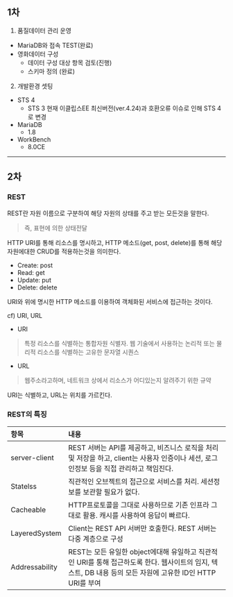 ## 1차

1. 품질데이터 관리 운영
  * MariaDB와 접속 TEST(완료)
  * 영화데이터 구성
      - 데이터 구성 대상 항목 검토(진행)
      - 스키마 정의 (완료)

2. 개발환경 셋팅
  * STS 4
    - STS 3 현재 이클립스EE 최신버전(ver.4.24)과 호환오류 이슈로 인해 STS 4로 변경
  * MariaDB
    - 1.8
  * WorkBench
    - 8.0CE
---

## 2차
### REST
REST란 자원 이름으로 구분하여 해당 자원의 상태를 주고 받는 모든것을 말한다.   
> 즉, 표현에 의한 상태전달

HTTP URI를 통해 리소스를 명시하고, HTTP 메소드(get, post, delete)를 통해 해당 자원에대한 CRUD를 적용하는것을 의미한다.

* Create: post
* Read: get
* Update: put
* Delete: delete

URI와 위에 명시한 HTTP 메소드를 이용하여 객체화된 서비스에 접근하는 것이다.   

cf) URI, URL   
* URI
> 특정 리소스를 식별하는 통합자원 식별자.
> 웹 기술에서 사용하는 논리적 또는 물리적 리소스를 식별하는 고유한 문자열 시퀀스

* URL
> 웹주소라고하며, 네트워크 상에서 리소스가 어디있는지 알려주기 위한 규약

URI는 식별하고, URL는 위치를 가르킨다.   

### REST의 특징
|항목|내용|
|:---|:---|
|server-client|REST 서버는 API를 제공하고, 비즈니스 로직을 처리및 저장을 하고, client는 사용자 인증이나 세션, 로그인정보 등을 직접 관리하고 책임진다.|
|Statelss|직관적인 오브젝트의 접근으로 서비스를 처리. 세션정보를 보관할 필요가 없다.|
|Cacheable|HTTP프로토콜을 그대로 사용하므로 기존 인프라 그대로 활용. 캐시를 사용하여 응답이 빠르다.|
|LayeredSystem|Client는 REST API 서버만 호출한다. REST 서버는 다중 계층으로 구성|
|Addressability|REST는 모든 유일한 object에대해 유일하고 직관적인 URI를 통해 접근하도록 한다. 웹사이트의 임지, 텍스트, DB 내용 등의 모든 자원에 고유한 ID인 HTTP URI를 부여|
